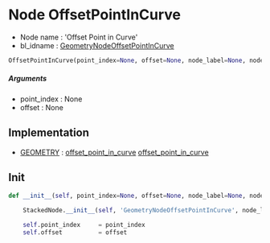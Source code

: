# Node OffsetPointInCurve

- Node name : 'Offset Point in Curve'
- bl_idname : [GeometryNodeOffsetPointInCurve](https://docs.blender.org/api/current/bpy.types.GeometryNodeOffsetPointInCurve.html)


``` python
OffsetPointInCurve(point_index=None, offset=None, node_label=None, node_color=None)
```
##### Arguments

- point_index : None
- offset : None

## Implementation

- [GEOMETRY](/docs/GeoNodes/GEOMETRY.md) : [offset_point_in_curve](/docs/GeoNodes/socket_GEOMETRY.md#offset_point_in_curve) [offset_point_in_curve](/docs/GeoNodes/socket_GEOMETRY.md#offset_point_in_curve)

## Init

``` python
def __init__(self, point_index=None, offset=None, node_label=None, node_color=None):

    StackedNode.__init__(self, 'GeometryNodeOffsetPointInCurve', node_label=node_label, node_color=node_color)

    self.point_index     = point_index
    self.offset          = offset
```

